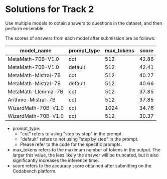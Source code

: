 # Solutions for Track 2

Use multiple models to obtain answers to questions in the dataset, and then perform ensemble.

The scores of answers from each model after submission are as follows:

| model_name          | prompt_type | max_tokens | score |
|---------------------|-------------|------------|-------|
| MetaMath-70B-V1.0   | cot         | 512        | 42.86 |
| MetaMath-70B-V1.0   | default     | 512        | 42.41 |
| MetaMath-Mistral-7B | cot         | 512        | 40.27 |
| MetaMath-Mistral-7B | default     | 512        | 40.66 |
| MetaMath-Llemma-7B  | cot         | 512        | 37.85 |
| Arithmo-Mistral-7B  | cot         | 512        | 37.85 |
| WizardMath-70B-V1.0 | cot         | 1024       | 34.76 |
| WizardMath-70B-V1.0 | cot         | 512        | 30.37 |

- prompt_type:
    - "cot" refers to using "step by step" in the prompt.
    - "default" refers to not using "step by step" in the prompt.
    - Please refer to the code for the specific prompts.
- max_tokens refers to the maximum number of tokens in the output. The larger this value, the less likely the answer will be truncated, but it also significantly increases the inference time.
- score refers to the accuracy score obtained after submitting on the Codabench platform.

